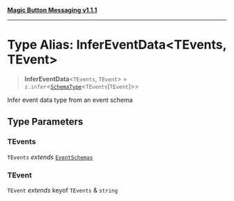[**Magic Button Messaging v1.1.1**](../README.md)

***

# Type Alias: InferEventData\<TEvents, TEvent\>

> **InferEventData**\<`TEvents`, `TEvent`\> = `z.infer`\<[`SchemaType`](SchemaType.md)\<`TEvents`\[`TEvent`\]\>\>

Infer event data type from an event schema

## Type Parameters

### TEvents

`TEvents` *extends* [`EventSchemas`](EventSchemas.md)

### TEvent

`TEvent` *extends* keyof `TEvents` & `string`
